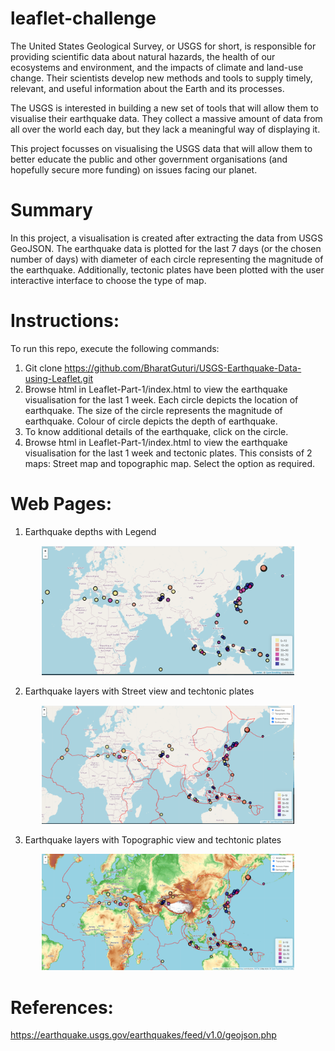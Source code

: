 # leaflet-challenge
The United States Geological Survey, or USGS for short, is responsible for providing scientific data about natural hazards, the health of our ecosystems and environment, and the impacts of climate and land-use change. Their scientists develop new methods and tools to supply timely, relevant, and useful information about the Earth and its processes.

The USGS is interested in building a new set of tools that will allow them to visualise their earthquake data. They collect a massive amount of data from all over the world each day, but they lack a meaningful way of displaying it. 

This project focusses on visualising the USGS data that will allow them to better educate the public and other government organisations (and hopefully secure more funding) on issues facing our planet.

# Summary
In this project, a visualisation is created after extracting the data from USGS GeoJSON. The earthquake data is plotted for the last 7 days (or the chosen number of days) with diameter of each circle representing the magnitude of the earthquake. Additionally, tectonic plates have been plotted with the user interactive interface to choose the type of map. 

# Instructions:

To run this repo, execute the following commands:
1) Git clone https://github.com/BharatGuturi/USGS-Earthquake-Data-using-Leaflet.git
2) Browse html in Leaflet-Part-1/index.html to view the earthquake visualisation for the last 1 week. Each circle depicts the location of earthquake. The size of the circle represents the magnitude of earthquake. Colour of circle depicts the depth of earthquake.
3) To know additional details of the earthquake, click on the circle.
4) Browse html in Leaflet-Part-1/index.html to view the earthquake visualisation for the last 1 week and tectonic plates. This consists of 2 maps: Street map and topographic map. Select the option as required.

# Web Pages:

1) Earthquake depths with Legend

<p align="center"><img src='https://github.com/BharatGuturi/USGS-Earthquake-Data-using-Leaflet/blob/main/Output/earthquake_depths_and_legend.png' width = 80% ></p>  

2) Earthquake layers with Street view and techtonic plates

<p align="center"><img src='https://github.com/BharatGuturi/USGS-Earthquake-Data-using-Leaflet/blob/main/Output/2.png' width = 80% ></p> 

3) Earthquake layers with Topographic view and techtonic plates

<p align="center"><img src='https://github.com/BharatGuturi/USGS-Earthquake-Data-using-Leaflet/blob/main/Output/3.png' width = 80% ></p> 

# References:

https://earthquake.usgs.gov/earthquakes/feed/v1.0/geojson.php
